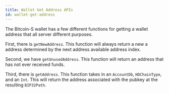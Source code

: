```yaml
---
title: Wallet Get Address APIs
id: wallet-get-address
---
```


The Bitcoin-S wallet has a few different functions for getting a wallet address
that all server different purposes.

First, there is `getNewAddress`. This function will always return a new a address
determined by the next address available address index.

Second, we have `getUnusedAddress`. This function will return an address that has
not ever received funds.

Third, there is `getAddress`. This function takes in an `AccountDb`, `HDChainType`,
and an `Int`. This will return the address associated with the pubkey at
the resulting `BIP32Path`.
